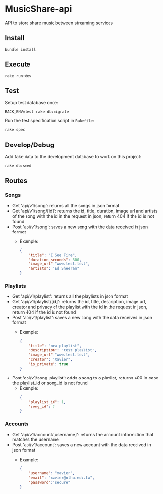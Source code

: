 # MusicShare-api

API to store share music between streaming services

## Install

```shell
bundle install
```

## Execute

```shell
rake run:dev
```

## Test

Setup test database once:

```shell
RACK_ENV=test rake db:migrate
```

Run the test specification script in `Rakefile`:

```shell
rake spec
```

## Develop/Debug

Add fake data to the development database to work on this project:

```bash
rake db:seed
```

## Routes

### Songs
- Get 'api/v1/song': returns all the songs in json format
- Get 'api/v1/song/[id]': returns the id, title, duration, image url and artists of the song with the id in the request in json, return 404 if the id is not found
- Post 'api/v1/song': saves a new song with the data received in json format
	- Example:

		```json
		{
		    "title": "I See Fire",
		    "duration_seconds": 300,
		    "image_url":"www.test.test",
		    "artists": "Ed Sheeran"
		}
		```

### Playlists
- Get 'api/v1/playlist': returns all the playlists in json format
- Get 'api/v1/playlist/[id]': returns the id, title, description, image url, creator and privacy of the playlist with the id in the request in json, return 404 if the id is not found
- Post 'api/v1/playlist': saves a new song with the data received in json format
	- Example:

		```json
		{
		    "title": "new playlist",
		    "description": "test playlist",
		    "image_url":"www.test.test",
		    "creator": "Xavier",
		    "is_private": true
		}
		```
- Post 'api/v1/song-playlist': adds a song to a playlist, returns 400 in case the playlist_id or song_id is not found
	- Example:
		```json
		{
		    "playlist_id": 1,
		    "song_id": 3
		}
		```

### Accounts
- Get 'api/v1/account/[username]': returns the account information that matches the username
- Post 'api/v1/account': saves a new account with the data received in json format
	- Example:

		```json
		{
		    "username": "xavier",
		    "email": "xavier@nthu.edu.tw",
		    "password":"secure"
		}
		```
